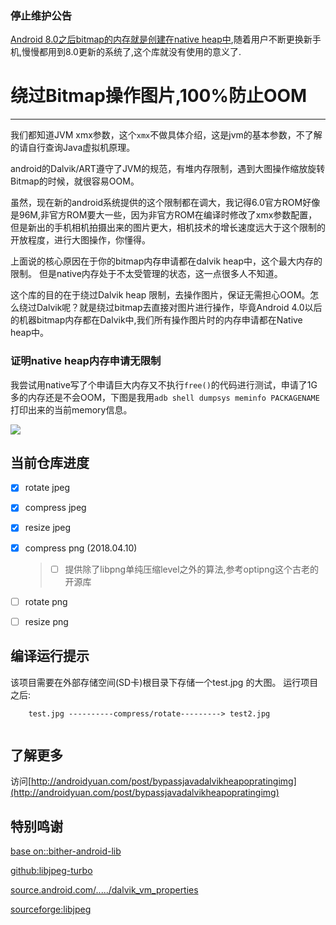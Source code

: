 
### 停止维护公告

[Android 8.0之后bitmap的内存就是创建在native heap中](https://developer.android.com/topic/performance/graphics/manage-memory),随着用户不断更换新手机,慢慢都用到8.0更新的系统了,这个库就没有使用的意义了.

# 绕过Bitmap操作图片,100%防止OOM 

------------------
我们都知道JVM xmx参数，这个`xmx`不做具体介绍，这是jvm的基本参数，不了解的请自行查询Java虚拟机原理。

android的Dalvik/ART遵守了JVM的规范，有堆内存限制，遇到大图操作缩放旋转Bitmap的时候，就很容易OOM。

虽然，现在新的android系统提供的这个限制都在调大，我记得6.0官方ROM好像是96M,非官方ROM要大一些，因为非官方ROM在编译时修改了xmx参数配置，但是新出的手机相机拍摄出来的图片更大，相机技术的增长速度远大于这个限制的开放程度，进行大图操作，你懂得。


上面说的核心原因在于你的bitmap内存申请都在dalvik heap中，这个最大内存的限制。
但是native内存处于不太受管理的状态，这一点很多人不知道。



这个库的目的在于绕过Dalvik heap 限制，去操作图片，保证无需担心OOM。怎么绕过Dalvik呢？就是绕过bitmap去直接对图片进行操作，毕竟Android 4.0以后的机器bitmap内存都在Dalvik中,我们所有操作图片时的内存申请都在Native heap中。


### 证明native heap内存申请无限制 
我尝试用native写了个申请巨大内存又不执行`free()`的代码进行测试，申请了1G多的内存还是不会OOM，下图是我用```adb shell dumpsys meminfo PACKAGENAME ```打印出来的当前memory信息。

![](https://github.com/weizongwei5/my_blog_datasave/raw/62e952490c7fc3ef1f478c52985d4686331d17e0/img/native_memory_show.png)


## 当前仓库进度

- [x] rotate  jpeg
- [x] compress jpeg
- [x]  resize jpeg

- [x] compress  png          (2018.04.10)  
    > - [ ] 提供除了libpng单纯压缩level之外的算法,参考optipng这个古老的开源库
- [ ]  rotate  png
- [ ]  resize png

## 编译运行提示
该项目需要在外部存储空间(SD卡)根目录下存储一个test.jpg 的大图。
运行项目之后:
```
    test.jpg ----------compress/rotate---------> test2.jpg
      
```


## 了解更多
 
访问[http://androidyuan.com/post/bypassjavadalvikheapopratingimg](http://androidyuan.com/post/bypassjavadalvikheapopratingimg)


特别鸣谢
------------------------------

[base on::bither-android-lib](https://github.com/bither/bither-android-lib)


[github:libjpeg-turbo](https://github.com/libjpeg-turbo/libjpeg-turbo)


[source.android.com/...../dalvik_vm_properties](https://source.android.com/devices/tech/dalvik/configure?hl=zh-cn#dalvik_vm_properties)

[sourceforge:libjpeg](http://libjpeg.sourceforge.net/)



